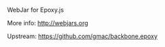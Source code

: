 WebJar for Epoxy.js

More info: http://webjars.org

Upstream: https://github.com/gmac/backbone.epoxy
